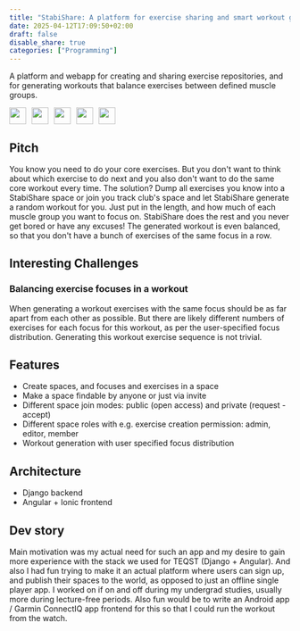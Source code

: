 ```yaml
---
title: "StabiShare: A platform for exercise sharing and smart workout generation"
date: 2025-04-12T17:09:50+02:00
draft: false
disable_share: true
categories: ["Programming"]
---
```


A platform and webapp for creating and sharing exercise repositories, and for generating workouts that balance exercises between defined muscle groups.

<p>
<img src="https://img.shields.io/badge/python-3776AB?logo=Python&logoColor=white" height="30px" align="left" style="margin-right:10px;"/>
<img src="https://img.shields.io/badge/typescript-3178C6?logo=TypeScript&logoColor=white" height="30px" align="left" style="margin-right:10px;"/>
<img src="https://img.shields.io/badge/django-092E20?logo=Django&logoColor=white" height="30px" align="left" style="margin-right:10px;"/>
<img src="https://img.shields.io/badge/angular-0F0F11?logo=Angular&logoColor=white" height="30px" align="left" style="margin-right:10px;"/>
<img src="https://img.shields.io/badge/ionic-3880FF?logo=Ionic&logoColor=white" height="30px"/>
</p>

<!--more-->

## Pitch

You know you need to do your core exercises. But you don't want to think about which exercise to do next and you also don't want to do the same core workout every time. The solution? Dump all exercises you know into a StabiShare space or join you track club's space and let StabiShare generate a random workout for you. Just put in the length, and how much of each muscle group you want to focus on. StabiShare does the rest and you never get bored or have any excuses! The generated workout is even balanced, so that you don't have a bunch of exercises of the same focus in a row.

## Interesting Challenges

### Balancing exercise focuses in a workout

When generating a workout exercises with the same focus should be as far apart from each other as possible. But there are likely different numbers of exercises for each focus for this workout, as per the user-specified focus distribution. Generating this workout exercise sequence is not trivial.

## Features

- Create spaces, and focuses and exercises in a space
- Make a space findable by anyone or just via invite
- Different space join modes: public (open access) and private (request - accept)
- Different space roles with e.g. exercise creation permission: admin, editor, member
- Workout generation with user specified focus distribution

## Architecture

- Django backend
- Angular + Ionic frontend

## Dev story

Main motivation was my actual need for such an app and my desire to gain more experience with the stack we used for TEQST (Django + Angular). And also I had fun trying to make it an actual platform where users can sign up, and publish their spaces to the world, as opposed to just an offline single player app. I worked on if on and off during my undergrad studies, usually more during lecture-free periods. Also fun would be to write an Android app / Garmin ConnectIQ app frontend for this so that I could run the workout from the watch. 